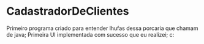 # CadastradorDeClientes
Primeiro programa criado para entender lhufas dessa porcaria que chamam de java;
Primeira UI implementada com sucesso que eu realizei; c:
